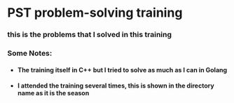 # PST problem-solving training

### this is the problems that I solved in this training

### Some Notes:
- #### The training itself in C++ but I tried to solve as much as I can in Golang
- #### I attended the training several times, this is shown in the directory name as it is the season 